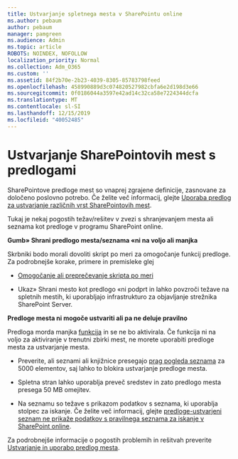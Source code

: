 ```yaml
---
title: Ustvarjanje spletnega mesta v SharePointu online
ms.author: pebaum
author: pebaum
manager: pamgreen
ms.audience: Admin
ms.topic: article
ROBOTS: NOINDEX, NOFOLLOW
localization_priority: Normal
ms.collection: Adm_O365
ms.custom: ''
ms.assetid: 84f2b70e-2b23-4039-8305-85783798feed
ms.openlocfilehash: 458990889d3c074820527982cbfa6e2d198d3e66
ms.sourcegitcommit: 0f0186044a3597e42ad14c32ca58e7224344dcfa
ms.translationtype: MT
ms.contentlocale: sl-SI
ms.lasthandoff: 12/15/2019
ms.locfileid: "40052485"
---
```

# <a name="create-sharepoint-sites-using-templates"></a>Ustvarjanje SharePointovih mest s predlogami

SharePointove predloge mest so vnaprej zgrajene definicije, zasnovane za določeno poslovno potrebo. Če želite več informacij, glejte [Uporaba predlog za ustvarjanje različnih vrst SharePointovih mest](https://support.office.com/article/using-templates-to-create-different-kinds-of-sharepoint-sites-449eccec-ff99-4cf3-b62e-dcfee37e8da4).

Tukaj je nekaj pogostih težav/rešitev v zvezi s shranjevanjem mesta ali seznama kot predloge v programu SharePoint online. 

**Gumb» Shrani predlogo mesta/seznama «ni na voljo ali manjka**

Skrbniki bodo morali dovoliti skript po meri za omogočanje funkcij predloge. Za podrobnejše korake, primere in premisleke glej 

- [Omogočanje ali preprečevanje skripta po meri](https://docs.microsoft.com/sharepoint/allow-or-prevent-custom-script)

- Ukaz» Shrani mesto kot predlogo «ni podprt in lahko povzroči težave na spletnih mestih, ki uporabljajo infrastrukturo za objavljanje strežnika SharePoint Server.

**Predloge mesta ni mogoče ustvariti ali pa ne deluje pravilno**

Predloga morda manjka [funkcija](https://social.technet.microsoft.com/wiki/contents/articles/14423.sharepoint-2013-existing-features-guid.aspx) in se ne bo aktivirala. Če funkcija ni na voljo za aktiviranje v trenutni zbirki mest, ne morete uporabiti predloge mesta za ustvarjanje mesta.

- Preverite, ali seznami ali knjižnice presegajo [prag pogleda seznama](https://support.office.com/article/Manage-large-lists-and-libraries-in-SharePoint-B8588DAE-9387-48C2-9248-C24122F07C59) za 5000 elementov, saj lahko to blokira ustvarjanje predloge mesta.

- Spletna stran lahko uporablja preveč sredstev in zato predlogo mesta presega 50 MB omejitev.


- Na seznamu so težave s prikazom podatkov s seznama, ki uporablja stolpec za iskanje. Če želite več informacij, glejte [predloge-ustvarjeni seznam ne prikaže podatkov s pravilnega seznama za iskanje v SharePoint online](https://docs.microsoft.com/sharepoint/support/lists-and-libraries/template-generated-list-incorrect-data).

Za podrobnejše informacije o pogostih problemih in rešitvah preverite [Ustvarjanje in uporabo predlog mesta](https://support.office.com/article/Create-and-use-site-templates-60371B0F-00E0-4C49-A844-34759EBDD989).



